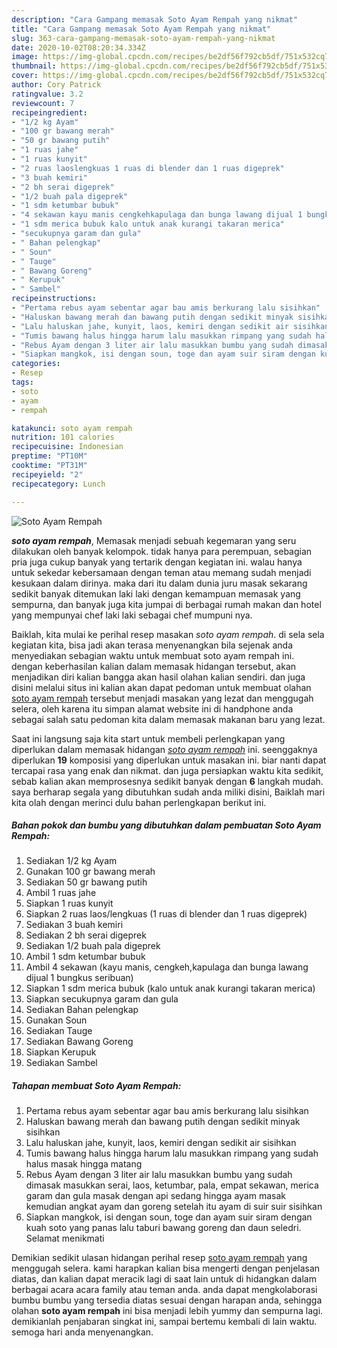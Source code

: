 ```yaml
---
description: "Cara Gampang memasak Soto Ayam Rempah yang nikmat"
title: "Cara Gampang memasak Soto Ayam Rempah yang nikmat"
slug: 363-cara-gampang-memasak-soto-ayam-rempah-yang-nikmat
date: 2020-10-02T08:20:34.334Z
image: https://img-global.cpcdn.com/recipes/be2df56f792cb5df/751x532cq70/soto-ayam-rempah-foto-resep-utama.jpg
thumbnail: https://img-global.cpcdn.com/recipes/be2df56f792cb5df/751x532cq70/soto-ayam-rempah-foto-resep-utama.jpg
cover: https://img-global.cpcdn.com/recipes/be2df56f792cb5df/751x532cq70/soto-ayam-rempah-foto-resep-utama.jpg
author: Cory Patrick
ratingvalue: 3.2
reviewcount: 7
recipeingredient:
- "1/2 kg Ayam"
- "100 gr bawang merah"
- "50 gr bawang putih"
- "1 ruas jahe"
- "1 ruas kunyit"
- "2 ruas laoslengkuas 1 ruas di blender dan 1 ruas digeprek"
- "3 buah kemiri"
- "2 bh serai digeprek"
- "1/2 buah pala digeprek"
- "1 sdm ketumbar bubuk"
- "4 sekawan kayu manis cengkehkapulaga dan bunga lawang dijual 1 bungkus seribuan"
- "1 sdm merica bubuk kalo untuk anak kurangi takaran merica"
- "secukupnya garam dan gula"
- " Bahan pelengkap"
- " Soun"
- " Tauge"
- " Bawang Goreng"
- " Kerupuk"
- " Sambel"
recipeinstructions:
- "Pertama rebus ayam sebentar agar bau amis berkurang lalu sisihkan"
- "Haluskan bawang merah dan bawang putih dengan sedikit minyak sisihkan"
- "Lalu haluskan jahe, kunyit, laos, kemiri dengan sedikit air sisihkan"
- "Tumis bawang halus hingga harum lalu masukkan rimpang yang sudah halus masak hingga matang"
- "Rebus Ayam dengan 3 liter air lalu masukkan bumbu yang sudah dimasak masukkan serai, laos, ketumbar, pala, empat sekawan, merica garam dan gula masak dengan api sedang hingga ayam masak kemudian angkat ayam dan goreng setelah itu ayam di suir suir sisihkan"
- "Siapkan mangkok, isi dengan soun, toge dan ayam suir siram dengan kuah soto yang panas lalu taburi bawang goreng dan daun seledri. Selamat menikmati"
categories:
- Resep
tags:
- soto
- ayam
- rempah

katakunci: soto ayam rempah 
nutrition: 101 calories
recipecuisine: Indonesian
preptime: "PT10M"
cooktime: "PT31M"
recipeyield: "2"
recipecategory: Lunch

---
```



![Soto Ayam Rempah](https://img-global.cpcdn.com/recipes/be2df56f792cb5df/751x532cq70/soto-ayam-rempah-foto-resep-utama.jpg)

<b><i>soto ayam rempah</i></b>, Memasak menjadi sebuah kegemaran yang seru dilakukan oleh banyak kelompok. tidak hanya para perempuan, sebagian pria juga cukup banyak yang tertarik dengan kegiatan ini. walau hanya untuk sekedar kebersamaan dengan teman atau memang sudah menjadi kesukaan dalam dirinya. maka dari itu dalam dunia juru masak sekarang sedikit banyak ditemukan laki laki dengan kemampuan memasak yang sempurna, dan banyak juga kita jumpai di berbagai rumah makan dan hotel yang mempunyai chef laki laki sebagai chef mumpuni nya.

Baiklah, kita mulai ke perihal resep masakan <i>soto ayam rempah</i>. di sela sela kegiatan kita, bisa jadi akan terasa menyenangkan bila sejenak anda menyediakan sebagian waktu untuk membuat soto ayam rempah ini. dengan keberhasilan kalian dalam memasak hidangan tersebut, akan menjadikan diri kalian bangga akan hasil olahan kalian sendiri. dan juga disini melalui situs ini kalian akan dapat pedoman untuk membuat olahan <u>soto ayam rempah</u> tersebut menjadi masakan yang lezat dan menggugah selera, oleh karena itu simpan alamat website ini di handphone anda sebagai salah satu pedoman kita dalam memasak makanan baru yang lezat.




Saat ini langsung saja kita start untuk membeli perlengkapan yang diperlukan dalam memasak hidangan <u><i>soto ayam rempah</i></u> ini. seenggaknya diperlukan <b>19</b> komposisi yang diperlukan untuk masakan ini. biar nanti dapat tercapai rasa yang enak dan nikmat. dan juga persiapkan waktu kita sedikit, sebab kalian akan memprosesnya sedikit banyak dengan <b>6</b> langkah mudah. saya berharap segala yang dibutuhkan sudah anda miliki disini, Baiklah mari kita olah dengan merinci dulu bahan perlengkapan berikut ini.

<!--inarticleads1-->

##### Bahan pokok dan bumbu yang dibutuhkan dalam pembuatan Soto Ayam Rempah:

1. Sediakan 1/2 kg Ayam
1. Gunakan 100 gr bawang merah
1. Sediakan 50 gr bawang putih
1. Ambil 1 ruas jahe
1. Siapkan 1 ruas kunyit
1. Siapkan 2 ruas laos/lengkuas (1 ruas di blender dan 1 ruas digeprek)
1. Sediakan 3 buah kemiri
1. Sediakan 2 bh serai digeprek
1. Sediakan 1/2 buah pala digeprek
1. Ambil 1 sdm ketumbar bubuk
1. Ambil 4 sekawan (kayu manis, cengkeh,kapulaga dan bunga lawang dijual 1 bungkus seribuan)
1. Siapkan 1 sdm merica bubuk (kalo untuk anak kurangi takaran merica)
1. Siapkan secukupnya garam dan gula
1. Sediakan  Bahan pelengkap
1. Gunakan  Soun
1. Sediakan  Tauge
1. Sediakan  Bawang Goreng
1. Siapkan  Kerupuk
1. Sediakan  Sambel




<!--inarticleads2-->

##### Tahapan membuat Soto Ayam Rempah:

1. Pertama rebus ayam sebentar agar bau amis berkurang lalu sisihkan
1. Haluskan bawang merah dan bawang putih dengan sedikit minyak sisihkan
1. Lalu haluskan jahe, kunyit, laos, kemiri dengan sedikit air sisihkan
1. Tumis bawang halus hingga harum lalu masukkan rimpang yang sudah halus masak hingga matang
1. Rebus Ayam dengan 3 liter air lalu masukkan bumbu yang sudah dimasak masukkan serai, laos, ketumbar, pala, empat sekawan, merica garam dan gula masak dengan api sedang hingga ayam masak kemudian angkat ayam dan goreng setelah itu ayam di suir suir sisihkan
1. Siapkan mangkok, isi dengan soun, toge dan ayam suir siram dengan kuah soto yang panas lalu taburi bawang goreng dan daun seledri. Selamat menikmati




Demikian sedikit ulasan hidangan perihal resep <u>soto ayam rempah</u> yang menggugah selera. kami harapkan kalian bisa mengerti dengan penjelasan diatas, dan kalian dapat meracik lagi di saat lain untuk di hidangkan dalam berbagai acara acara family atau teman anda. anda dapat mengkolaborasi bumbu bumbu yang tersedia diatas sesuai dengan harapan anda, sehingga olahan <b>soto ayam rempah</b> ini bisa menjadi lebih yummy dan sempurna lagi. demikianlah penjabaran singkat ini, sampai bertemu kembali di lain waktu. semoga hari anda menyenangkan.
